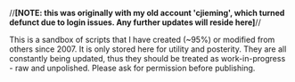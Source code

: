 //**[NOTE: this was originally with my old account 'cjieming', which turned defunct due to login issues. Any further updates will reside here]**// 

This is a sandbox of scripts that I have created (~95%) or modified from others since 2007. It is only stored here for utility and posterity. They are all constantly being updated, thus they should be treated as work-in-progress - raw and unpolished. Please ask for permission before publishing.
